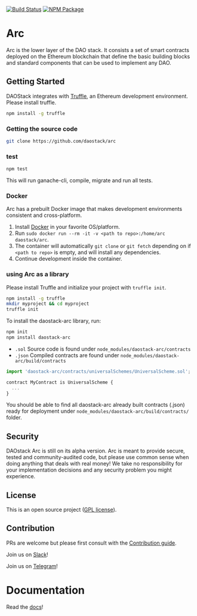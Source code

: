 [![Build Status](https://travis-ci.org/daostack/arc.svg?branch=master)](https://travis-ci.org/daostack/arc)
[![NPM Package](https://img.shields.io/npm/v/@daostack/arc.svg?style=flat-square)](https://www.npmjs.org/package/@daostack/arc)
# Arc

Arc is the lower layer of the DAO stack. It consists a set of smart contracts deployed on the Ethereum blockchain that define the basic building blocks and standard components that can be used to implement any DAO.

## Getting Started

DAOStack integrates with [Truffle](https://github.com/ConsenSys/truffle), an Ethereum development environment.
Please install truffle.


```sh
npm install -g truffle
```
### Getting the source code

```sh
git clone https://github.com/daostack/arc
```

### test
```sh
npm test
```
This will run ganache-cli, compile, migrate and run all tests.

### Docker
Arc has a prebuilt Docker image that makes development environments consistent and cross-platform.
1. Install [Docker](https://www.docker.com/community-edition#/download) in your favorite OS/platform.
2. Run `sudo docker run --rm -it -v <path to repo>:/home/arc daostack/arc`.
2. The container will automatically `git clone` or `git fetch` depending on if `<path to repo>` is empty, and will install any dependencies.
3. Continue development inside the container.

### using Arc as a library

Please install Truffle and initialize your project with `truffle init`.

```sh
npm install -g truffle
mkdir myproject && cd myproject
truffle init
```
To install the daostack-arc library, run:
```sh
npm init
npm install daostack-arc
```

- `.sol` Source code is found under `node_modules/daostack-arc/contracts`
- `.json` Compiled contracts are found under `node_modules/daostack-arc/build/contracts`

```js
import 'daostack-arc/contracts/universalSchemes/UniversalScheme.sol';

contract MyContract is UniversalScheme {
  ...
}
```

You should be able to find all daostack-arc already built contracts (<contract>.json) ready for deployment under `node_modules/daostack-arc/build/contracts/` folder.

## Security
DAOstack Arc is still on its alpha version.
Arc is meant to provide secure, tested and community-audited code, but please use common sense when doing anything that deals with real money! We take no responsibility for your implementation decisions and any security problem you might experience.

## License

This is an open source project ([GPL license](https://github.com/daostack/daostack/blob/master/LICENSE)).

## Contribution

PRs are welcome but please first consult with the [Contribution guide](https://github.com/daostack/arc/blob/master/CONTRIBUTING.md).

Join us on [Slack](https://daostack.slack.com/)!

Join us on [Telegram](https://t.me/daostackcommunity)!

# Documentation

Read the [docs](https://daostack.github.io/arc)!
